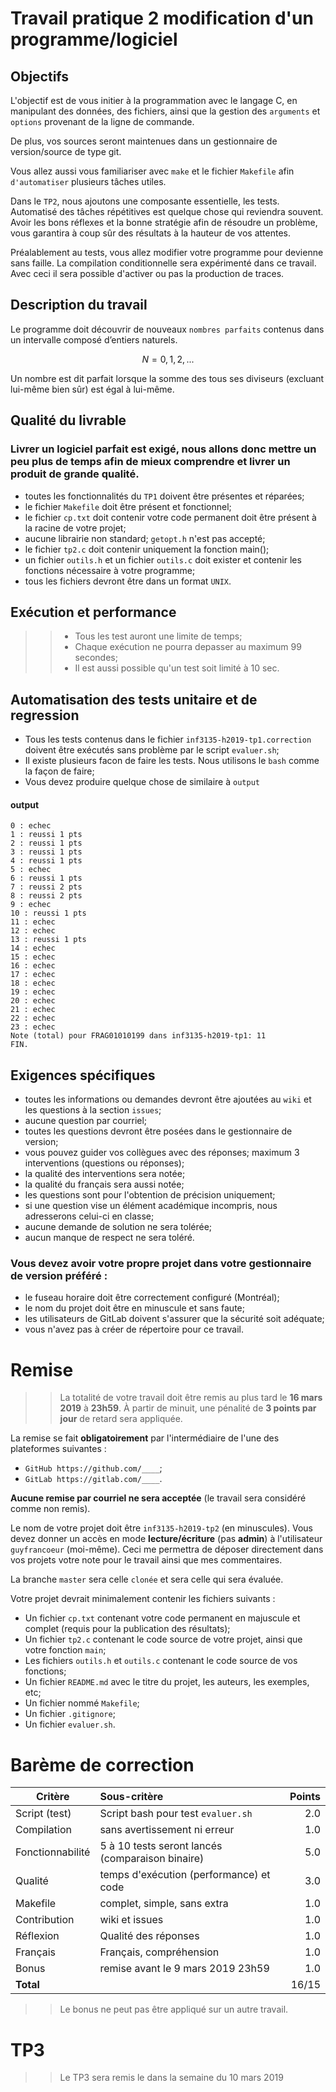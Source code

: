 # Travail pratique 2 modification d'un programme/logiciel

## Objectifs
  L'objectif est de vous initier à la programmation avec le langage C, en  manipulant
  des données, des fichiers, ainsi que la gestion des `arguments` et `options` provenant de la ligne de commande.

  De plus, vos sources seront maintenues dans un gestionnaire de version/source de type git.

  Vous allez aussi vous familiariser avec `make` et le fichier `Makefile` afin `d'automatiser` plusieurs tâches utiles.

  Dans le `TP2`, nous ajoutons une composante essentielle, les tests. Automatisé des tâches répétitives est quelque chose qui
  reviendra souvent.  Avoir les bons réflexes et la bonne stratégie afin de résoudre un problème, vous garantira à coup sûr
  des résultats à la hauteur de vos attentes.
  
  Préalablement au tests, vous allez modifier votre programme pour devienne sans faille.  La compilation 
  conditionnelle sera expérimenté dans ce travail.  Avec ceci il sera possible d'activer ou pas la production de traces.

## Description du travail

  Le programme doit découvrir de nouveaux `nombres parfaits` contenus dans un intervalle composé d’entiers naturels.
  ```math
   N = { 0, 1, 2, ... }
  ```
  Un nombre est dit parfait lorsque la somme des tous ses diviseurs (excluant lui-même bien sûr) est égal à lui-même.

## Qualité du livrable

### Livrer un logiciel parfait est exigé, nous allons donc mettre un peu plus de temps afin de mieux comprendre et livrer un produit de grande qualité.

 + toutes les fonctionnalités du `TP1` doivent être présentes et réparées;
 + le fichier `Makefile` doit être présent et fonctionnel;
 + le fichier `cp.txt` doit contenir votre code permanent doit être présent à la racine de votre projet;
 + aucune librairie non standard; `getopt.h` n'est pas accepté;
 + le fichier `tp2.c` doit contenir uniquement la fonction main();
 + un fichier `outils.h` et un fichier `outils.c` doit exister et contenir les fonctions nécessaire à votre programme;
 + tous les fichiers devront être dans un format `UNIX`.
 
## Exécution et performance
> > + Tous les test auront une limite de temps;
> > + Chaque exécution ne pourra depasser au maximum 99 secondes;
> > + Il est aussi possible qu'un test soit limité à 10 sec.

## Automatisation des tests unitaire et de regression
 + Tous les tests contenus dans le fichier `inf3135-h2019-tp1.correction` doivent être exécutés sans problème par le script `evaluer.sh`;
 + Il existe plusieurs facon de faire les tests. Nous utilisons le `bash` comme la façon de faire;
 + Vous devez produire quelque chose de similaire à `output`

#### output
~~~~
0 : echec
1 : reussi 1 pts
2 : reussi 1 pts
3 : reussi 1 pts
4 : reussi 1 pts
5 : echec
6 : reussi 1 pts
7 : reussi 2 pts
8 : reussi 2 pts
9 : echec
10 : reussi 1 pts
11 : echec
12 : echec
13 : reussi 1 pts
14 : echec
15 : echec
16 : echec
17 : echec
18 : echec
19 : echec
20 : echec
21 : echec
22 : echec
23 : echec
Note (total) pour FRAG01010199 dans inf3135-h2019-tp1: 11
FIN.
~~~~

## Exigences spécifiques
 + toutes les informations ou demandes devront être ajoutées au `wiki` et les questions à la section `issues`;
 + aucune question par courriel;
 + toutes les questions devront être posées dans le gestionnaire de version;
 + vous pouvez guider vos collègues avec des réponses; maximum 3 interventions (questions ou réponses);
 + la qualité des interventions sera notée;
 + la qualité du français sera aussi notée;
 + les questions sont pour l'obtention de précision uniquement;
 + si une question vise un élément académique incompris, nous adresserons celui-ci en classe;
 + aucune demande de solution ne sera tolérée;
 + aucun manque de respect ne sera toléré.

### Vous devez avoir votre propre projet dans votre gestionnaire de version préféré :
+ le fuseau horaire doit être correctement configuré (Montréal);
+ le nom du projet doit être en minuscule et sans faute;
+ les utilisateurs de GitLab doivent s'assurer que la sécurité soit adéquate;
+ vous n'avez pas à créer de répertoire pour ce travail.

# Remise

> >  La totalité de votre travail doit être remis au plus tard le **16 mars 2019** à **23h59**. 
  À partir de minuit, une pénalité de **3 points par jour** de retard sera appliquée.

  La remise se fait **obligatoirement** par l'intermédiaire de l'une des plateformes suivantes :
  + `GitHub https://github.com/____`;
  + `GitLab https://gitlab.com/____`.
  
  **Aucune remise par courriel ne sera acceptée** (le travail sera considéré comme non remis).

  Le nom de votre projet doit être `inf3135-h2019-tp2` (en minuscules). Vous devez donner un accès en
  mode **lecture/écriture** (pas **admin**) à l'utilisateur `guyfrancoeur` (moi-même). Ceci me permettra
  de déposer directement dans vos projets votre note pour le travail ainsi que mes commentaires.
  
  La branche `master` sera celle `clonée` et sera celle qui sera évaluée.

  Votre projet devrait minimalement contenir les fichiers suivants :

- Un fichier `cp.txt` contenant votre code permanent en majuscule et complet (requis pour la publication des résultats);
- Un fichier `tp2.c` contenant le code source de votre projet, ainsi que votre fonction `main`;
- Les fichiers `outils.h` et `outils.c` contenant le code source de vos fonctions;
- Un fichier `README.md` avec le titre du projet, les auteurs, les exemples, etc;
- Un fichier nommé `Makefile`;
- Un fichier `.gitignore`;
- Un fichier `evaluer.sh`.

# Barème de correction

| Critère | Sous-critère | Points |
| ------- |:------------ | ------:|
| Script (test)     | Script bash pour test `evaluer.sh`               |  2.0 |
| Compilation       | sans avertissement ni erreur                     |  1.0 |
| Fonctionnabilité  | 5 à 10 tests seront lancés (comparaison binaire) |  5.0 |
| Qualité           | temps d'exécution (performance) et code          |  3.0 |
| Makefile          | complet, simple, sans extra                      |  1.0 |
| Contribution      | wiki et issues                                   |  1.0 |
| Réflexion         | Qualité des réponses                             |  1.0 |
| Français          | Français, compréhension                          |  1.0 |
| Bonus             | remise avant le 9 mars 2019 23h59                |  1.0 |
| **Total**         |                                                  | 16/15 |

> > Le bonus ne peut pas être appliqué sur un autre travail.

# TP3

> > Le TP3 sera remis le dans la semaine du 10 mars 2019
